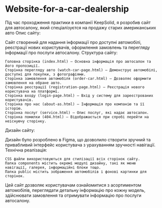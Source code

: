 # Website-for-a-car-dealership
Під час проходження практики в компанії KeepSolid, я розробив сайт для автосалону, який спеціалізуєтся на продажу старих американських авто
Опис сайту:

Сайт створений для надання інформації про доступні автомобілі, реєстрації нових користувачів, оформлення замовлень та перегляду інформації про послуги автосалону.
Структура сайту:

    Головна сторінка (index.html) – Основна інформація про автосалон та його пропозиції.
    Сторінка перегляду авто (watch-car-page.html) – Демонструє автомобілі, доступні для покупки, з фотографіями.
    Сторінка замовлення автомобіля (order-car.html) – Дозволяє оформити замовлення на обране авто.
    Сторінка реєстрації (registration-page.html) – Реєстрація нового користувача на платформі.
    Сторінка входу (login-page.html) – Вхід у систему для зареєстрованих користувачів.
    Сторінка про нас (about-as.html) – Інформація про компанію та її історію.
    Сторінка послуг (service.html) – Опис послуг, які надає автосалон.
    Сторінка помилки (404.html) – Відображається при спробі перейти на неіснуючу сторінку.

Дизайн сайту:

Дизайн було розроблено в Figma, що дозволило створити зручний та привабливий інтерфейс користувача з урахуванням зручності навігації.
Технічна реалізація:

    CSS файли використовуються для стилізації всіх сторінок сайту.
    Папка components містить окремі модулі дизайну, такі як меню навігації, галерея, інформаційні блоки тощо.
    Папка public містить зображення автомобілів і фонові картинки для сторінок.

Цей сайт дозволяє користувачам ознайомитися з асортиментом автомобілів, переглядати детальну інформацію про кожну модель, здійснювати замовлення та отримувати інформацію про послуги автосалону.
